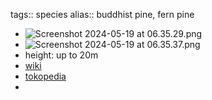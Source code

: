 tags:: species
alias:: buddhist pine, fern pine

- ![Screenshot 2024-05-19 at 06.35.29.png](https://peach-geographical-bat-397.mypinata.cloud/ipfs/QmQDpTA98H2e56vFXR3DPxys7HcDxaosu7hkLwJ3XirKTF)
- ![Screenshot 2024-05-19 at 06.35.37.png](https://peach-geographical-bat-397.mypinata.cloud/ipfs/Qmaz3a3cLkDVgy5viznQZB4rwMWo3v3NAqbr68DuCUxszD)
- height: up to 20m
- [wiki](https://en.wikipedia.org/wiki/Podocarpus_macrophyllus)
- [tokopedia](https://www.tokopedia.com/geraitanamanhias/bibit-pohon-lohansung-30cm-tanaman-kusamaki-podocarpus-macrophyllus?extParam=ivf%3Dfalse%26src%3Dsearch)
-